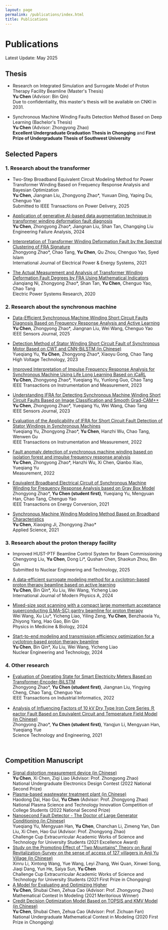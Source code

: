 ```yaml
---
layout: page
permalink: /publications/index.html
title: Publications
---
```


# Publications

Latest Update: May 2025&nbsp;  

## Thesis

- Research on Integrated Simulation and Surrogate Model  of Proton Therapy Facility Beamline (Master's Thesis)<br>**Yu Chen** (Advisor: Bin Qin)<br>Due to confidentiality, this master's thesis will be available on CNKI in 2031.<br>

- Synchronous Machine Winding Faults Detection Method Based on Deep Learning (Bachelor's Thesis)<br>**Yu Chen** (Advisor: Zhongyong Zhao)<br>**Excellent Undergraduate Graduation Thesis in Chongqing** and **First Prize of Undergraduate Thesis of Southwest University**<br>


## Selected Papers

### 1. Research about the transformer

- Two-Step Broadband Equivalent Circuit Modeling Method for Power Transformer Winding Based on Frequency Response Analysis and Bayesian Optimization<br>**Yu Chen**, Jiangnan Liu, Zhongyong Zhao*, Yuxuan Ding, Yaping Du, Chenguo Yao<br>Submitted to IEEE Transactions on Power Delivery, 2025<br>

- [Application of generative AI-based data augmentation technique  in transformer winding deformation fault diagnosis](https://hustyuchen.github.io/mypaper/Journal/GAN_2024.pdf) <br>**Yu Chen**, Zhongyong Zhao*, Jiangnan Liu, Shan Tan, Changqing Liu<br>Engineering Failure Analysis, 2024<br>

- [Interpretation of Transformer Winding Deformation Fault by the Spectral Clustering of FRA Signature](https://hustyuchen.github.io/mypaper/Journal/FRA_Transformer_1_2021.pdf)<br>Zhongyong Zhao*, Chao Tang, **Yu Chen**, Qu Zhou, Chenguo Yao, Syed Islam<br>International Journal of Electrical Power & Energy Systems, 2021<br>

- [The Actual Measurement and Analysis of Transformer Winding Deformation Fault Degrees by FRA Using Mathematical Indicators](https://hustyuchen.github.io/mypaper/Journal/FRA_Transformer_1_2020.pdf)<br>Jianqiang Ni, Zhongyong Zhao*, Shan Tan, **Yu Chen**, Chenguo Yao, Chao Tang<br>Electric Power Systems Research, 2020<br>

### 2. Research about the synchronous machine

- [Data-Efficient Synchronous Machine Winding Short Circuit Faults Diagnosis Based on Frequency Response Analysis and Active Learning](https://hustyuchen.github.io/mypaper/Journal/Active_learning_2025.pdf)<br>**Yu Chen**, Zhongyong Zhao*, Jiangnan Liu, Wei Wang, Chenguo Yao <br>IEEE Sensors Journal, 2025<br>

- [Detection Method of Stator Winding Short Circuit Fault of Synchronous Motor Based on CWT and CNN-BiLSTM (in Chinese)](https://hustyuchen.github.io/mypaper/Journal/CWT_CNN_BiLSTM_2023.pdf)<br>Yueqiang Yu, **Yu Chen**, Zhongyong Zhao*, Xiaoyu Gong, Chao Tang <br>High Voltage Technology, 2023<br>

- [Improved Interpretation of Impulse Frequency Response Analysis for Synchronous Machine Using Life Long Learning Based on iCaRL](https://hustyuchen.github.io/mypaper/Journal/Life_long_learning_2023.pdf)<br>**Yu Chen**, Zhongyong Zhao*, Yueqiang Yu, Yunlong Guo, Chao Tang <br>IEEE Transactions on Instrumentation and Measurement, 2023<br>

- [Understanding IFRA for Detecting Synchronous Machine Winding Short Circuit Faults Based on Image Classification and Smooth Grad-CAM++](https://hustyuchen.github.io/mypaper/Journal/Understanding_IFRA_2023.pdf)<br>**Yu Chen**, Zhongyong Zhao*, Yueqiang Yu, Wei Wang, Chao Tang <br>IEEE Sensors Journal, 2023<br>

- [Evaluation of the Applicability of IFRA for Short Circuit Fault Detection of Stator Windings in Synchronous Machines](https://hustyuchen.github.io/mypaper/Journal/IFRA_2022.pdf)<br>Yueqiang Yu, Zhongyong Zhao*, **Yu Chen**, Hanzhi Wu, Chao Tang, Wenwen Gu<br>IEEE Transactions on Instrumentation and Measurement, 2022<br>

- [Fault anomaly detection of synchronous machine winding based on isolation forest and impulse frequency response analysis](https://hustyuchen.github.io/mypaper/Journal/Anomaly_detection_2022.pdf)<br>**Yu Chen**, Zhongyong Zhao*, Hanzhi Wu, Xi Chen, Qianbo Xiao, Yueqiang Yu<br>Measurement, 2022<br>

- [Equivalent Broadband Electrical Circuit of Synchronous Machine Winding for Frequency Response Analysis based on Gray Box Model](https://hustyuchen.github.io/mypaper/Journal/Modeling_2_2021.pdf)<br>Zhongyong Zhao*, **Yu Chen (student first)**, Yueqiang Yu, Mengyuan Han, Chao Tang, Chenguo Yao<br>IEEE Transactions on Energy Conversion, 2021<br>

- [Synchronous Machine Winding Modeling Method Based on Broadband Characteristics](https://hustyuchen.github.io/mypaper/Journal/Modeling_1_2021.pdf)<br>**Yu Chen**, Xiaoqing Ji, Zhongyong Zhao*<br>Applied Science, 2021<br>

### 3. Research about the proton therapy facility

- Improved HUST-PTF Beamline Control System for Beam Commissioning <br>Chengyong Liu, **Yu Chen**, Dong Li*, Qushan Chen, Shaokun Zhou, Bin Qin<br>Submitted to Nuclear Engineering and Technology, 2025<br>

- [A data-efficient surrogate modeling method for a cyclotron-based proton therapy beamline based on active learning](https://hustyuchen.github.io/mypaper/Journal/Surrogate_model_2024.pdf) <br>**Yu Chen**, Bin Qin*, Xu Liu, Wei Wang, Yicheng Liao<br>International Journal of Modern Physics A, 2024<br>

- [Mixed-size spot scanning with a compact large momentum acceptance superconducting (LMA-SC) gantry beamline for proton therapy](https://hustyuchen.github.io/mypaper/Journal/Proton_therapy_2024.pdf) <br>Wei Wang, Xu Liu*, Yicheng Liao, Yiling Zeng, **Yu Chen**, Benzhaoxia Yu, Zhiyong Yang, Hao Gao, Bin Qin<br>Physics in Medicine & Biology, 2024<br>

- [Start-to-end modeling and transmission efficiency optimization for a cyclotron-based proton therapy beamline](https://hustyuchen.github.io/mypaper/Journal/Start_to_end_modeling_2024.pdf) <br>**Yu Chen**, Bin Qin*, Xu Liu, Wei Wang, Yicheng Liao<br>Nuclear Engineering and Technology, 2024<br>

### 4. Other research

- [Evaluation of Operating State for Smart Electricity Meters Based on Transformer-Encoder-BiLSTM](https://hustyuchen.github.io/mypaper/Journal/Meter_2022.pdf)<br>Zhongyong Zhao*, **Yu Chen (student first)**, Jiangnan Liu, Yingying Cheng, Chao Tang, Chenguo Yao<br>IEEE Transactions on Industrial Informatics, 2022<br>

- [Analysis of Influencing Factors of 10 kV Dry Type Iron Core Series Ｒeactor Fault Based on Equivalent Circuit and Temperature Field Model (in Chinese)](https://hustyuchen.github.io/mypaper/Journal/Reactor_2021.pdf) <br>Zhongyong Zhao*, **Yu Chen (student first)**, Yanqjun Li, Mengyuan Han, Yueqiang Yue<br> Science Technology and Engineering, 2021<br>

<br>

## Competition Manuscript

- [Signal distortion measurement device (in Chinese)](https://hustyuchen.github.io/mypaper/Competition/Electric_Competition_2022.pdf)<br>**Yu Chen**, Xi Chen, Ziqi Liao (Advisor: Prof. Zhongyong Zhao)<br>National Undergraduate Electronics Design Contest (2022 National Second Prize)<br>
- [Plasma-based wastewater treatment plant (in Chinese)](https://hustyuchen.github.io/mypaper/Competition/Plasma_Competition_2021.pdf)<br>Haodong Dai, Hao Gui, **Yu Chen** (Advisor: Prof. Zhongyong Zhao)<br>National Plasma Science and Technology Innovation Competition of College Students (2022 National Second Prize)<br>
- [Nanosecond Fault Detector - The Doctor of Large Generator Conditioning (in Chinese)](https://hustyuchen.github.io/mypaper/Competition/Internet_Plus_2021.pdf)<br>Yueqiang Yu, Mengyuan Han, **Yu Chen**, Chanchan Li, Zimeng Yan, Dan Liu, Xi Chen, Hao Gui (Advisor: Prof. Zhongyong Zhao)<br>Challenge Cup Extracurricular Academic Works of Science and Technology for University Students (2021 Excellence Award)<br>
- [Study on the Promoting Effect of "Two Mountains" Theory on Rural Revitalization-Survey on the sense of access of 127 villagers in Anji Yu Village (in Chinese)](https://hustyuchen.github.io/mypaper/Competition/Challenge_Cup_2021.pdf)<br>Xinru Li, Xintong Wang, Yue Wang, Leyi Zhang, Wei Quan, Xinwei Song, Jiaqi Dang, Yun He, Saiya Sun, **Yu Chen** <br>Challenge Cup Extracurricular Academic Works of Science and Technology for University Students (2021 First Prize in Chongqing)<br>
- [A Model for Evaluating and Optimizing Higher](https://hustyuchen.github.io/mypaper/Competition/Mathematical_Modeling_2021.pdf)<br>**Yu Chen**, Shubai Chen, Zehua Cao (Advisor: Prof. Zhongyong Zhao)<br>Mathematical Contest In Modeling (2021 Meritorious Winner)<br>
- [Credit Decision Optimization Model Based on TOPSIS and KMV Model (in Chinese)](https://hustyuchen.github.io/mypaper/Competition/Mathematical_Modeling_2020.pdf)<br>**Yu Chen**, Shubai Chen, Zehua Cao (Advisor: Prof. Zichuan Fan)<br>National Undergraduate Mathematical Contest in Modeling (2020 First Prize in Chongqing)<br>

